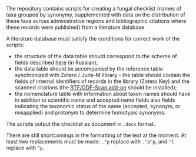 The repository contains scripts for creating a fungal checklist (names of taxa grouped by synonymy, supplemented with data on the distribution of these taxa across administrative regions and bibliographic citations where these records were published) from a literature database.

A literature database must satisfy the conditions for correct work of the scripts:

- the structure of the data table should correspond to the scheme of fields described [here](https://github.com/sergbolshakov/Literature_data_schema) (in Russian);
- the data table should be accompanied by the reference table synchronized with Zotero / Juris-M library - the table should contain the fields of internal identifiers of records in the library (Zotero Key) and the scanned citations (the [RTF/ODF-Scan add-on](https://zotero-odf-scan.github.io/zotero-odf-scan/) should be installed);
- the nomenclature table with information about taxon names should have in addition to scientific name and accepted name fields also fields indicating the taxonomic status of the name (accepted, synonym, or misapplied) and protonym to determine homotypic synonyms.

The scripts output the checklist as document in `.docx` format.

There are still shortcomings in the formatting of the text at the moment. At least two replacements must be made: `.^p` replace with `.^p^p`, and `^l` replace with `^p`.

